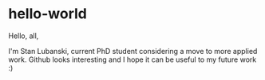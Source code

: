 # hello-world

Hello, all,

I'm Stan Lubanski, current PhD student considering a move to more applied work. Github looks interesting and I hope it can be useful to my future work :) 
